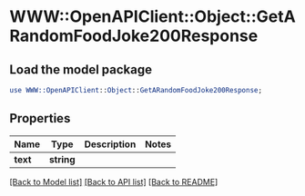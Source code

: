 # WWW::OpenAPIClient::Object::GetARandomFoodJoke200Response

## Load the model package
```perl
use WWW::OpenAPIClient::Object::GetARandomFoodJoke200Response;
```

## Properties
Name | Type | Description | Notes
------------ | ------------- | ------------- | -------------
**text** | **string** |  | 

[[Back to Model list]](../README.md#documentation-for-models) [[Back to API list]](../README.md#documentation-for-api-endpoints) [[Back to README]](../README.md)


